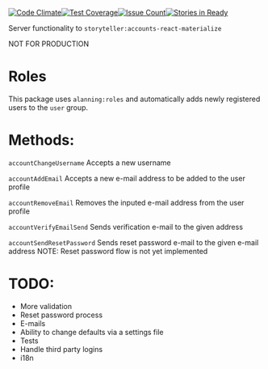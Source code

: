 [![Code Climate](https://codeclimate.com/github/StorytellerCZ/meteor-accounts-server/badges/gpa.svg)](https://codeclimate.com/github/StorytellerCZ/meteor-accounts-server)[![Test Coverage](https://codeclimate.com/github/StorytellerCZ/meteor-accounts-server/badges/coverage.svg)](https://codeclimate.com/github/StorytellerCZ/meteor-accounts-server/coverage)[![Issue Count](https://codeclimate.com/github/StorytellerCZ/meteor-accounts-server/badges/issue_count.svg)](https://codeclimate.com/github/StorytellerCZ/meteor-accounts-server)[![Stories in Ready](https://badge.waffle.io/StorytellerCZ/meteor-accounts-server.png?label=ready&title=Ready)](https://waffle.io/StorytellerCZ/meteor-accounts-server)

Server functionality to `storyteller:accounts-react-materialize`

NOT FOR PRODUCTION

Roles
====
This package uses `alanning:roles` and automatically adds newly registered users to the `user` group.

Methods:
====
`accountChangeUsername`
Accepts a new username

`accountAddEmail`
Accepts a new e-mail address to be added to the user profile

`accountRemoveEmail`
Removes the inputed e-mail address from the user profile

`accountVerifyEmailSend`
Sends verification e-mail to the given address

`accountSendResetPassword`
Sends reset password e-mail to the given e-mail address
NOTE: Reset password flow is not yet implemented

TODO:
====
* More validation
* Reset password process
* E-mails
* Ability to change defaults via a settings file
* Tests
* Handle third party logins
* i18n
